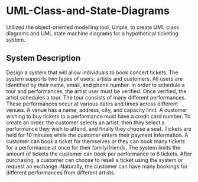 # UML-Class-and-State-Diagrams

Utilized the object-oriented modelling tool, Umple, to create UML class diagrams and UML state machine diagrams for a hypothetical ticketing system.

## System Description

Design a system that will allow individuals to book concert
tickets. The system supports two types of users: artists and customers. All
users are identified by their name, email, and phone number.
In order to schedule a tour and performances, the artist user must be verified.
Once verified, the artist schedules a tour. The tour consists of many different
performances. These performances occur at various dates and times across
different venues. A venue has a name, address, city, and capacity limit.
A customer wishing to buy tickets to a performance must have a credit card
number. To create an order, the customer selects an artist, then they select a
performance they wish to attend, and finally they choose a seat. Tickets are
held for 10 minutes while the customer enters their payment information. A
customer can book a ticket for themselves or they can book many tickets for a
performance at once for their family/friends. The system limits the amount of
tickets the customer can book per performance to 6 tickets. After purchasing,
a customer can choose to resell a ticket using the system or request an
exchange. Naturally, the customer can have many bookings for different
performances from different artists.
